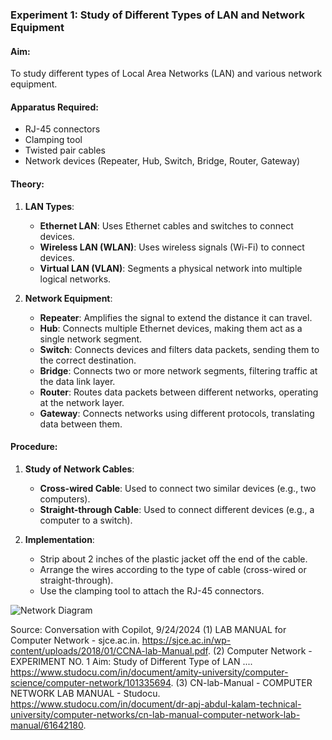  
### Experiment 1: Study of Different Types of LAN and Network Equipment

#### Aim:
To study different types of Local Area Networks (LAN) and various network equipment.

#### Apparatus Required:
- RJ-45 connectors
- Clamping tool
- Twisted pair cables
- Network devices (Repeater, Hub, Switch, Bridge, Router, Gateway)

#### Theory:
1. **LAN Types**:
   - **Ethernet LAN**: Uses Ethernet cables and switches to connect devices.
   - **Wireless LAN (WLAN)**: Uses wireless signals (Wi-Fi) to connect devices.
   - **Virtual LAN (VLAN)**: Segments a physical network into multiple logical networks.

2. **Network Equipment**:
   - **Repeater**: Amplifies the signal to extend the distance it can travel.
   - **Hub**: Connects multiple Ethernet devices, making them act as a single network segment.
   - **Switch**: Connects devices and filters data packets, sending them to the correct destination.
   - **Bridge**: Connects two or more network segments, filtering traffic at the data link layer.
   - **Router**: Routes data packets between different networks, operating at the network layer.
   - **Gateway**: Connects networks using different protocols, translating data between them.

#### Procedure:
1. **Study of Network Cables**:
   - **Cross-wired Cable**: Used to connect two similar devices (e.g., two computers).
   - **Straight-through Cable**: Used to connect different devices (e.g., a computer to a switch).

2. **Implementation**:
   - Strip about 2 inches of the plastic jacket off the end of the cable.
   - Arrange the wires according to the type of cable (cross-wired or straight-through).
   - Use the clamping tool to attach the RJ-45 connectors.

 

![Network Diagram](https://example.com/network-diagram.png)

 

Source: Conversation with Copilot, 9/24/2024
(1) LAB MANUAL for Computer Network - sjce.ac.in. https://sjce.ac.in/wp-content/uploads/2018/01/CCNA-lab-Manual.pdf.
(2) Computer Network - EXPERIMENT NO. 1 Aim: Study of Different Type of LAN .... https://www.studocu.com/in/document/amity-university/computer-science/computer-network/101335694.
(3) CN-lab-Manual - COMPUTER NETWORK LAB MANUAL - Studocu. https://www.studocu.com/in/document/dr-apj-abdul-kalam-technical-university/computer-networks/cn-lab-manual-computer-network-lab-manual/61642180.
